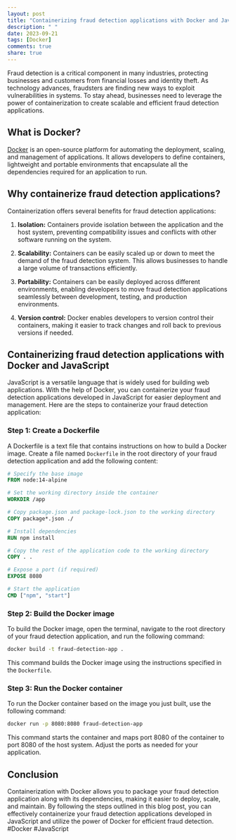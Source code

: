 ```yaml
---
layout: post
title: "Containerizing fraud detection applications with Docker and Javascript"
description: " "
date: 2023-09-21
tags: [Docker]
comments: true
share: true
---
```


Fraud detection is a critical component in many industries, protecting businesses and customers from financial losses and identity theft. As technology advances, fraudsters are finding new ways to exploit vulnerabilities in systems. To stay ahead, businesses need to leverage the power of containerization to create scalable and efficient fraud detection applications.

## What is Docker?

[Docker](https://www.docker.com/) is an open-source platform for automating the deployment, scaling, and management of applications. It allows developers to define containers, lightweight and portable environments that encapsulate all the dependencies required for an application to run.

## Why containerize fraud detection applications?

Containerization offers several benefits for fraud detection applications:

1. **Isolation:** Containers provide isolation between the application and the host system, preventing compatibility issues and conflicts with other software running on the system.

2. **Scalability:** Containers can be easily scaled up or down to meet the demand of the fraud detection system. This allows businesses to handle a large volume of transactions efficiently.

3. **Portability:** Containers can be easily deployed across different environments, enabling developers to move fraud detection applications seamlessly between development, testing, and production environments.

4. **Version control:** Docker enables developers to version control their containers, making it easier to track changes and roll back to previous versions if needed.

## Containerizing fraud detection applications with Docker and JavaScript

JavaScript is a versatile language that is widely used for building web applications. With the help of Docker, you can containerize your fraud detection applications developed in JavaScript for easier deployment and management. Here are the steps to containerize your fraud detection application:

### Step 1: Create a Dockerfile

A Dockerfile is a text file that contains instructions on how to build a Docker image. Create a file named `Dockerfile` in the root directory of your fraud detection application and add the following content:

```Dockerfile
# Specify the base image
FROM node:14-alpine

# Set the working directory inside the container
WORKDIR /app

# Copy package.json and package-lock.json to the working directory
COPY package*.json ./

# Install dependencies
RUN npm install

# Copy the rest of the application code to the working directory
COPY . .

# Expose a port (if required)
EXPOSE 8080

# Start the application
CMD ["npm", "start"]
```

### Step 2: Build the Docker image

To build the Docker image, open the terminal, navigate to the root directory of your fraud detection application, and run the following command:

```bash
docker build -t fraud-detection-app .
```

This command builds the Docker image using the instructions specified in the `Dockerfile`.

### Step 3: Run the Docker container

To run the Docker container based on the image you just built, use the following command:

```bash
docker run -p 8080:8080 fraud-detection-app
```

This command starts the container and maps port 8080 of the container to port 8080 of the host system. Adjust the ports as needed for your application.

## Conclusion

Containerization with Docker allows you to package your fraud detection application along with its dependencies, making it easier to deploy, scale, and maintain. By following the steps outlined in this blog post, you can effectively containerize your fraud detection applications developed in JavaScript and utilize the power of Docker for efficient fraud detection. #Docker #JavaScript